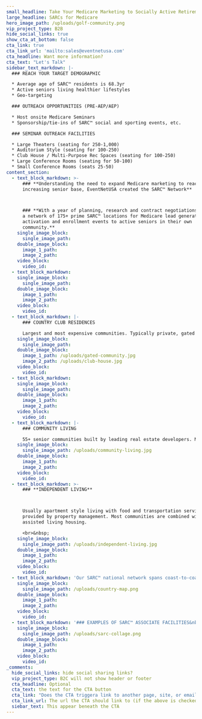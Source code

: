 ```yaml
---
small_headline: Take Your Medicare Marketing to Socially Active Retirement Communities
large_headline: SARCs for Medicare
hero_image_path: /uploads/golf-community.png
vip_project_type: B2B
hide_social_links: true
show_cta_at_bottom: false
cta_link: true
cta_link_url: 'mailto:sales@eventnetusa.com'
cta_headline: Want more information?
cta_text: "Let's Talk"
sidebar_text_markdown: |-
  ### REACH YOUR TARGET DEMOGRAPHIC

  * Average age of SARC™ residents is 68.3yr
  * Active seniors living healthier lifestyles
  * Geo-targeting

  ### OUTREACH OPPORTUNITIES (PRE-AEP/AEP)

  * Host onsite Medicare Seminars
  * Sponsorship/tie-ins of SARC™ social and sporting events, etc.

  ### SEMINAR OUTREACH FACILITIES

  * Large Theaters (seating for 250-1,000)
  * Auditorium Style (seating for 100-250)
  * Club House / Multi-Purpose Rec Spaces (seating for 100-250)
  * Large Conference Rooms (seating for 50-100)
  * Small Conference Rooms (seats 25-50)
content_section:
  - text_block_markdown: >-
      ### **Understanding the need to expand Medicare marketing to reach the
      increasing senior base, EventNetUSA created the SARC™ Network**



      ### **With a year of planning, research and contract negotiations, we offer
      a network of 175+ prime SARC™ locations for Medicare lead generation,
      activation and enrollment events to active seniors in their own
      community.**
    single_image_block:
      single_image_path:
    double_image_block:
      image_1_path:
      image_2_path:
    video_block:
      video_id:
  - text_block_markdown:
    single_image_block:
      single_image_path:
    double_image_block:
      image_1_path:
      image_2_path:
    video_block:
      video_id:
  - text_block_markdown: |-
      ### COUNTRY CLUB RESIDENCES

      Largest and most expensive communities. Typically private, gated neighborhoods with golf courses, tennis courts, fitness facilities and club houses.
    single_image_block:
      single_image_path:
    double_image_block:
      image_1_path: /uploads/gated-community.jpg
      image_2_path: /uploads/club-house.jpg
    video_block:
      video_id:
  - text_block_markdown:
    single_image_block:
      single_image_path:
    double_image_block:
      image_1_path:
      image_2_path:
    video_block:
      video_id:
  - text_block_markdown: |-
      ### COMMUNITY LIVING

      55+ senior communities built by leading real estate developers. Mostly private homes and apartments with recreation and retail located within the community.
    single_image_block:
      single_image_path: /uploads/community-living.jpg
    double_image_block:
      image_1_path:
      image_2_path:
    video_block:
      video_id:
  - text_block_markdown: >-
      ### **INDEPENDENT LIVING**



      Usually apartment style living with food and transportation services
      provided by property management. Most communities are combined with
      assisted living housing.

      <br>&nbsp;
    single_image_block:
      single_image_path: /uploads/independent-living.jpg
    double_image_block:
      image_1_path:
      image_2_path:
    video_block:
      video_id:
  - text_block_markdown: 'Our SARC™ national network spans coast-to-coast, with highest concentrations in in Arizona, California, Florida, Pennsylvania, North and South Carolina and New England.'
    single_image_block:
      single_image_path: /uploads/country-map.png
    double_image_block:
      image_1_path:
      image_2_path:
    video_block:
      video_id:
  - text_block_markdown: '### EXAMPLES OF SARC™ ASSOCIATE FACILITIES&nbsp;'
    single_image_block:
      single_image_path: /uploads/sarc-collage.png
    double_image_block:
      image_1_path:
      image_2_path:
    video_block:
      video_id:
_comments:
  hide_social_links: hide social sharing links?
  vip_project_type: B2C will not show header or footer
  cta_headline: Optional
  cta_text: the text for the CTA button
  cta_link: "Does the CTA triggera link to another page, site, or email? (note: use 'mailto:info@eventnetusa.com' format for an email address)"
  cta_link_url: The url the CTA should link to (if the above is checked)
  siebar_text: This appear beneath the CTA
---
```

